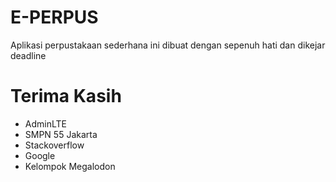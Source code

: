 # E-PERPUS
 Aplikasi perpustakaan sederhana ini dibuat dengan sepenuh hati dan dikejar deadline

# Terima Kasih
<ul>
    <li> AdminLTE </li>
    <li> SMPN 55 Jakarta </li>
    <li> Stackoverflow </li>
    <li> Google </li>
    <li> Kelompok Megalodon </li>

</ul>
